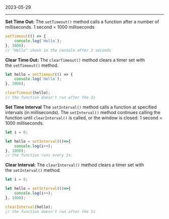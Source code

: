 2023-05-29

----


**Set Time Out:**
The `setTimeout()` method calls a function after a number of milliseconds.
1 second = 1000 milliseconds
```js
setTimeout(() => {
	console.log(`Hello`);
}, 3000);
// "Hello" shown in the console after 3 seconds
```

**Clear Time Out:**
The `clearTimeout()` method clears a timer set with the `setTimeout()` method.
```js
let hello = setTimeout(() => {
	console.log(`Hello`);
}, 3000);

clearTimeout(hello);
// the function doesn't run after the 3s
```

**Set Time Interval**
The `setInterval()` method calls a function at specified intervals (in milliseconds).
The `setInterval()` method continues calling the function until `clearInterval()` is called, or the window is closed.
1 second = 1000 milliseconds.
```js
let i = 0;

let hello = setInterval(()=>{
	console.log(i++);
}, 1000);
// the function runs every 1s.
```

**Clear Interval:**
The `clearInterval()` method clears a timer set with the `setInterval()` method.
```js
let i = 0;

let hello = setInterval(()=>{
	console.log(i++);
}, 1000);

clearInterval(hello);
// the function doesn't run after the 1s
```


